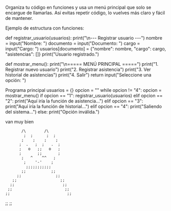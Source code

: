 Organiza tu código en funciones y usa un menú principal que solo se encargue de llamarlas.
Así evitas repetir código, lo vuelves más claro y fácil de mantener.

Ejemplo de estructura con funciones:


def registrar_usuario(usuarios):
    print("\n--- Registrar usuario ---")
    nombre = input("Nombre: ")
    documento = input("Documento: ")
    cargo = input("Cargo: ")
    usuarios[documento] = {"nombre": nombre, "cargo": cargo, "asistencias": []}
    print("Usuario registrado.")
    
def mostrar_menu():
    print("\n===== MENÚ PRINCIPAL =====")
    print("1. Registrar nuevo usuario")
    print("2. Registrar asistencia")
    print("3. Ver historial de asistencias")
    print("4. Salir")
    return input("Seleccione una opción: ")
    
Programa principal
usuarios = {}
opcion = ""
while opcion != "4":
    opcion = mostrar_menu()
    if opcion == "1":
        registrar_usuario(usuarios)
    elif opcion == "2":
        print("Aquí iría la función de asistencia...")
    elif opcion == "3":
        print("Aquí iría la función de historial...")
    elif opcion == "4":
        print("Saliendo del sistema...")
    else:
        print("Opción inválida.")







van muy bien 

           /\        /\    
            ;  ;      ;  ;   
           ;    ;    ;    ;  
          ;  .   ;  ;   .  ; 
          ;   o   ;;   o   ; 
          ;       ;;       ; 
           ;   ^    ^^   ;  
            ;    '-'    ;   
             ;;;;;;;;;;;    
           ;;           ;;  
         ;;               ;; 
       ;;                   ;;
      ;;                     ;;
     ;;                       ;;
    ;;                         ;;
   ;;                           ;;

                

